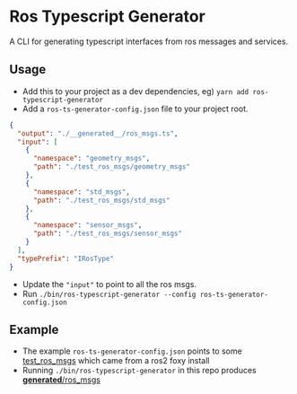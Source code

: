 # Ros Typescript Generator

A CLI for generating typescript interfaces from ros messages and services.

## Usage

- Add this to your project as a dev dependencies, eg) `yarn add ros-typescript-generator`
- Add a `ros-ts-generator-config.json` file to your project root.

```json
{
  "output": "./__generated__/ros_msgs.ts",
  "input": [
    {
      "namespace": "geometry_msgs",
      "path": "./test_ros_msgs/geometry_msgs"
    },
    {
      "namespace": "std_msgs",
      "path": "./test_ros_msgs/std_msgs"
    },
    {
      "namespace": "sensor_msgs",
      "path": "./test_ros_msgs/sensor_msgs"
    }
  ],
  "typePrefix": "IRosType"
}
```

- Update the `"input"` to point to all the ros msgs.
- Run `./bin/ros-typescript-generator --config ros-ts-generator-config.json`

## Example

- The example `ros-ts-generator-config.json` points to some [test_ros_msgs](./test_ros_msgs) which came from a ros2 foxy install
- Running `./bin/ros-typescript-generator` in this repo produces [**generated**/ros_msgs](./__generated__/ros_msgs)
